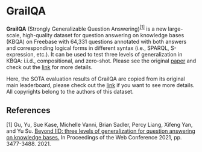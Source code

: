 # GrailQA

**GrailQA** (Strongly Generalizable Question Answering)<sup>[[1]](#myfootnote1)</sup> is a new large-scale, high-quality dataset for question answering on knowledge bases (KBQA) on Freebase with 64,331 questions annotated with both answers and corresponding logical forms in different syntax (i.e., SPARQL, S-expression, etc.). 
It can be used to test three levels of generalization in KBQA: i.i.d., compositional, and zero-shot. Please see the original [paper](https://arxiv.org/abs/2011.07743) and check out the [link](https://dki-lab.github.io/GrailQA/) for more details.


Here, the SOTA evaluation results of GrailQA are copied from its original main leaderboard, please check out the [link](https://dki-lab.github.io/GrailQA/) if you want to see more details.
All copyrights belong to the authors of this dataset.

## References
<a name="myfootnote1">[1]</a> Gu, Yu, Sue Kase, Michelle Vanni, Brian Sadler, Percy Liang, Xifeng Yan, and Yu Su. [Beyond IID: three levels of generalization for question answering on knowledge bases.](https://arxiv.org/abs/2011.07743) In Proceedings of the Web Conference 2021, pp. 3477-3488. 2021.
